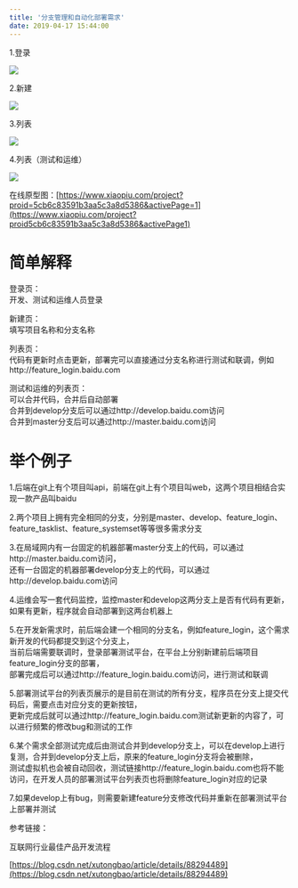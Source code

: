 ```yaml
---
title: '分支管理和自动化部署需求'
date: 2019-04-17 15:44:00
---   
```

1.登录

![](https://img-blog.csdnimg.cn/20190418103555754.png?x-oss-processimage/watermark,type_ZmFuZ3poZW5naGVpdGk,shadow_10,text_aHR0cHM6Ly9ibG9nLmNzZG4ubmV0L3h1dG9uZ2Jhbw,size_16,color_FFFFFF,t_70)

2.新建

![](https://img-blog.csdnimg.cn/20190418103606990.png?x-oss-processimage/watermark,type_ZmFuZ3poZW5naGVpdGk,shadow_10,text_aHR0cHM6Ly9ibG9nLmNzZG4ubmV0L3h1dG9uZ2Jhbw,size_16,color_FFFFFF,t_70)

3.列表

![](https://img-blog.csdnimg.cn/20190418111640694.png?x-oss-processimage/watermark,type_ZmFuZ3poZW5naGVpdGk,shadow_10,text_aHR0cHM6Ly9ibG9nLmNzZG4ubmV0L3h1dG9uZ2Jhbw,size_16,color_FFFFFF,t_70)

4.列表（测试和运维）

![](https://img-blog.csdnimg.cn/20190418111653518.png?x-oss-processimage/watermark,type_ZmFuZ3poZW5naGVpdGk,shadow_10,text_aHR0cHM6Ly9ibG9nLmNzZG4ubmV0L3h1dG9uZ2Jhbw,size_16,color_FFFFFF,t_70)

在线原型图：[https://www.xiaopiu.com/project?proid=5cb6c83591b3aa5c3a8d5386&activePage=1](https://www.xiaopiu.com/project?proid5cb6c83591b3aa5c3a8d5386&activePage1)

# 简单解释

登录页：  
开发、测试和运维人员登录

新建页：  
填写项目名称和分支名称

列表页：  
代码有更新时点击更新，部署完可以直接通过分支名称进行测试和联调，例如 http://feature\_login.baidu.com

测试和运维的列表页：  
可以合并代码，合并后自动部署  
合并到develop分支后可以通过http://develop.baidu.com访问  
合并到master分支后可以通过http://master.baidu.com访问

# 举个例子

1.后端在git上有个项目叫api，前端在git上有个项目叫web，这两个项目相结合实现一款产品叫baidu

2.两个项目上拥有完全相同的分支，分别是master、develop、feature\_login、feature\_tasklist、feature\_systemset等等很多需求分支

3.在局域网内有一台固定的机器部署master分支上的代码，可以通过http://master.baidu.com访问，  
还有一台固定的机器部署develop分支上的代码，可以通过http://develop.baidu.com访问

4.运维会写一套代码监控，监控master和develop这两分支上是否有代码有更新，如果有更新，程序就会自动部署到这两台机器上

5.在开发新需求时，前后端会建一个相同的分支名，例如feature\_login，这个需求新开发的代码都提交到这个分支上，  
当前后端需要联调时，登录部署测试平台，在平台上分别新建前后端项目feature\_login分支的部署，  
部署完成后可以通过http://feature\_login.baidu.com访问，进行测试和联调

5.部署测试平台的列表页展示的是目前在测试的所有分支，程序员在分支上提交代码后，需要点击对应分支的更新按钮，  
更新完成后就可以通过http://feature\_login.baidu.com测试新更新的内容了，可以进行频繁的修改bug和测试的工作

6.某个需求全部测试完成后由测试合并到develop分支上，可以在develop上进行复测，合并到develop分支上后，原来的feature\_login分支将会被删除，  
测试虚拟机也会被自动回收，测试链接http://feature\_login.baidu.com也将不能访问，在开发人员的部署测试平台列表页也将删除feature\_login对应的记录

7.如果develop上有bug，则需要新建feature分支修改代码并重新在部署测试平台上部署并测试

参考链接：

互联网行业最佳产品开发流程

[https://blog.csdn.net/xutongbao/article/details/88294489](https://blog.csdn.net/xutongbao/article/details/88294489)